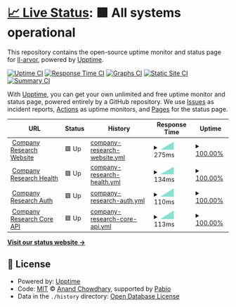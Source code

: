 # [📈 Live Status](https://demo.upptime.js.org): <!--live status--> **🟩 All systems operational**

This repository contains the open-source uptime monitor and status page for [ll-arvor](https://demo.upptime.js.org), powered by [Upptime](https://github.com/upptime/upptime).

[![Uptime CI](https://github.com/ll-arvor/system_health/workflows/Uptime%20CI/badge.svg)](https://github.com/ll-arvor/system_health/actions?query=workflow%3A%22Uptime+CI%22)
[![Response Time CI](https://github.com/ll-arvor/system_health/workflows/Response%20Time%20CI/badge.svg)](https://github.com/ll-arvor/system_health/actions?query=workflow%3A%22Response+Time+CI%22)
[![Graphs CI](https://github.com/ll-arvor/system_health/workflows/Graphs%20CI/badge.svg)](https://github.com/ll-arvor/system_health/actions?query=workflow%3A%22Graphs+CI%22)
[![Static Site CI](https://github.com/ll-arvor/system_health/workflows/Static%20Site%20CI/badge.svg)](https://github.com/ll-arvor/system_health/actions?query=workflow%3A%22Static+Site+CI%22)
[![Summary CI](https://github.com/ll-arvor/system_health/workflows/Summary%20CI/badge.svg)](https://github.com/ll-arvor/system_health/actions?query=workflow%3A%22Summary+CI%22)

With [Upptime](https://upptime.js.org), you can get your own unlimited and free uptime monitor and status page, powered entirely by a GitHub repository. We use [Issues](https://github.com/ll-arvor/system_health/issues) as incident reports, [Actions](https://github.com/ll-arvor/system_health/actions) as uptime monitors, and [Pages](https://demo.upptime.js.org) for the status page.

<!--start: status pages-->
<!-- This summary is generated by Upptime (https://github.com/upptime/upptime) -->
<!-- Do not edit this manually, your changes will be overwritten -->
<!-- prettier-ignore -->
| URL | Status | History | Response Time | Uptime |
| --- | ------ | ------- | ------------- | ------ |
| <img alt="" src="https://icons.duckduckgo.com/ip3/company-research.apps.arvorinsurance.com.ico" height="13"> [Company Research Website](https://company-research.apps.arvorinsurance.com/) | 🟩 Up | [company-research-website.yml](https://github.com/ArvorInsurance/system_health/commits/HEAD/history/company-research-website.yml) | <details><summary><img alt="Response time graph" src="./graphs/company-research-website/response-time-week.png" height="20"> 275ms</summary><br><a href="https://ArvorInsurance.github.io/system_health/history/company-research-website"><img alt="Response time 275" src="https://img.shields.io/endpoint?url=https%3A%2F%2Fraw.githubusercontent.com%2FArvorInsurance%2Fsystem_health%2FHEAD%2Fapi%2Fcompany-research-website%2Fresponse-time.json"></a><br><a href="https://ArvorInsurance.github.io/system_health/history/company-research-website"><img alt="24-hour response time 275" src="https://img.shields.io/endpoint?url=https%3A%2F%2Fraw.githubusercontent.com%2FArvorInsurance%2Fsystem_health%2FHEAD%2Fapi%2Fcompany-research-website%2Fresponse-time-day.json"></a><br><a href="https://ArvorInsurance.github.io/system_health/history/company-research-website"><img alt="7-day response time 275" src="https://img.shields.io/endpoint?url=https%3A%2F%2Fraw.githubusercontent.com%2FArvorInsurance%2Fsystem_health%2FHEAD%2Fapi%2Fcompany-research-website%2Fresponse-time-week.json"></a><br><a href="https://ArvorInsurance.github.io/system_health/history/company-research-website"><img alt="30-day response time 275" src="https://img.shields.io/endpoint?url=https%3A%2F%2Fraw.githubusercontent.com%2FArvorInsurance%2Fsystem_health%2FHEAD%2Fapi%2Fcompany-research-website%2Fresponse-time-month.json"></a><br><a href="https://ArvorInsurance.github.io/system_health/history/company-research-website"><img alt="1-year response time 275" src="https://img.shields.io/endpoint?url=https%3A%2F%2Fraw.githubusercontent.com%2FArvorInsurance%2Fsystem_health%2FHEAD%2Fapi%2Fcompany-research-website%2Fresponse-time-year.json"></a></details> | <details><summary><a href="https://ArvorInsurance.github.io/system_health/history/company-research-website">100.00%</a></summary><a href="https://ArvorInsurance.github.io/system_health/history/company-research-website"><img alt="All-time uptime 100.00%" src="https://img.shields.io/endpoint?url=https%3A%2F%2Fraw.githubusercontent.com%2FArvorInsurance%2Fsystem_health%2FHEAD%2Fapi%2Fcompany-research-website%2Fuptime.json"></a><br><a href="https://ArvorInsurance.github.io/system_health/history/company-research-website"><img alt="24-hour uptime 100.00%" src="https://img.shields.io/endpoint?url=https%3A%2F%2Fraw.githubusercontent.com%2FArvorInsurance%2Fsystem_health%2FHEAD%2Fapi%2Fcompany-research-website%2Fuptime-day.json"></a><br><a href="https://ArvorInsurance.github.io/system_health/history/company-research-website"><img alt="7-day uptime 100.00%" src="https://img.shields.io/endpoint?url=https%3A%2F%2Fraw.githubusercontent.com%2FArvorInsurance%2Fsystem_health%2FHEAD%2Fapi%2Fcompany-research-website%2Fuptime-week.json"></a><br><a href="https://ArvorInsurance.github.io/system_health/history/company-research-website"><img alt="30-day uptime 100.00%" src="https://img.shields.io/endpoint?url=https%3A%2F%2Fraw.githubusercontent.com%2FArvorInsurance%2Fsystem_health%2FHEAD%2Fapi%2Fcompany-research-website%2Fuptime-month.json"></a><br><a href="https://ArvorInsurance.github.io/system_health/history/company-research-website"><img alt="1-year uptime 100.00%" src="https://img.shields.io/endpoint?url=https%3A%2F%2Fraw.githubusercontent.com%2FArvorInsurance%2Fsystem_health%2FHEAD%2Fapi%2Fcompany-research-website%2Fuptime-year.json"></a></details>
| <img alt="" src="https://icons.duckduckgo.com/ip3/company-research.apps.arvorinsurance.com.ico" height="13"> [Company Research Health](https://company-research.apps.arvorinsurance.com/api/health) | 🟩 Up | [company-research-health.yml](https://github.com/ArvorInsurance/system_health/commits/HEAD/history/company-research-health.yml) | <details><summary><img alt="Response time graph" src="./graphs/company-research-health/response-time-week.png" height="20"> 134ms</summary><br><a href="https://ArvorInsurance.github.io/system_health/history/company-research-health"><img alt="Response time 134" src="https://img.shields.io/endpoint?url=https%3A%2F%2Fraw.githubusercontent.com%2FArvorInsurance%2Fsystem_health%2FHEAD%2Fapi%2Fcompany-research-health%2Fresponse-time.json"></a><br><a href="https://ArvorInsurance.github.io/system_health/history/company-research-health"><img alt="24-hour response time 134" src="https://img.shields.io/endpoint?url=https%3A%2F%2Fraw.githubusercontent.com%2FArvorInsurance%2Fsystem_health%2FHEAD%2Fapi%2Fcompany-research-health%2Fresponse-time-day.json"></a><br><a href="https://ArvorInsurance.github.io/system_health/history/company-research-health"><img alt="7-day response time 134" src="https://img.shields.io/endpoint?url=https%3A%2F%2Fraw.githubusercontent.com%2FArvorInsurance%2Fsystem_health%2FHEAD%2Fapi%2Fcompany-research-health%2Fresponse-time-week.json"></a><br><a href="https://ArvorInsurance.github.io/system_health/history/company-research-health"><img alt="30-day response time 134" src="https://img.shields.io/endpoint?url=https%3A%2F%2Fraw.githubusercontent.com%2FArvorInsurance%2Fsystem_health%2FHEAD%2Fapi%2Fcompany-research-health%2Fresponse-time-month.json"></a><br><a href="https://ArvorInsurance.github.io/system_health/history/company-research-health"><img alt="1-year response time 134" src="https://img.shields.io/endpoint?url=https%3A%2F%2Fraw.githubusercontent.com%2FArvorInsurance%2Fsystem_health%2FHEAD%2Fapi%2Fcompany-research-health%2Fresponse-time-year.json"></a></details> | <details><summary><a href="https://ArvorInsurance.github.io/system_health/history/company-research-health">100.00%</a></summary><a href="https://ArvorInsurance.github.io/system_health/history/company-research-health"><img alt="All-time uptime 100.00%" src="https://img.shields.io/endpoint?url=https%3A%2F%2Fraw.githubusercontent.com%2FArvorInsurance%2Fsystem_health%2FHEAD%2Fapi%2Fcompany-research-health%2Fuptime.json"></a><br><a href="https://ArvorInsurance.github.io/system_health/history/company-research-health"><img alt="24-hour uptime 100.00%" src="https://img.shields.io/endpoint?url=https%3A%2F%2Fraw.githubusercontent.com%2FArvorInsurance%2Fsystem_health%2FHEAD%2Fapi%2Fcompany-research-health%2Fuptime-day.json"></a><br><a href="https://ArvorInsurance.github.io/system_health/history/company-research-health"><img alt="7-day uptime 100.00%" src="https://img.shields.io/endpoint?url=https%3A%2F%2Fraw.githubusercontent.com%2FArvorInsurance%2Fsystem_health%2FHEAD%2Fapi%2Fcompany-research-health%2Fuptime-week.json"></a><br><a href="https://ArvorInsurance.github.io/system_health/history/company-research-health"><img alt="30-day uptime 100.00%" src="https://img.shields.io/endpoint?url=https%3A%2F%2Fraw.githubusercontent.com%2FArvorInsurance%2Fsystem_health%2FHEAD%2Fapi%2Fcompany-research-health%2Fuptime-month.json"></a><br><a href="https://ArvorInsurance.github.io/system_health/history/company-research-health"><img alt="1-year uptime 100.00%" src="https://img.shields.io/endpoint?url=https%3A%2F%2Fraw.githubusercontent.com%2FArvorInsurance%2Fsystem_health%2FHEAD%2Fapi%2Fcompany-research-health%2Fuptime-year.json"></a></details>
| <img alt="" src="https://icons.duckduckgo.com/ip3/company-research.apps.arvorinsurance.com.ico" height="13"> [Company Research Auth](https://company-research.apps.arvorinsurance.com/api/auth/verify) | 🟩 Up | [company-research-auth.yml](https://github.com/ArvorInsurance/system_health/commits/HEAD/history/company-research-auth.yml) | <details><summary><img alt="Response time graph" src="./graphs/company-research-auth/response-time-week.png" height="20"> 110ms</summary><br><a href="https://ArvorInsurance.github.io/system_health/history/company-research-auth"><img alt="Response time 110" src="https://img.shields.io/endpoint?url=https%3A%2F%2Fraw.githubusercontent.com%2FArvorInsurance%2Fsystem_health%2FHEAD%2Fapi%2Fcompany-research-auth%2Fresponse-time.json"></a><br><a href="https://ArvorInsurance.github.io/system_health/history/company-research-auth"><img alt="24-hour response time 110" src="https://img.shields.io/endpoint?url=https%3A%2F%2Fraw.githubusercontent.com%2FArvorInsurance%2Fsystem_health%2FHEAD%2Fapi%2Fcompany-research-auth%2Fresponse-time-day.json"></a><br><a href="https://ArvorInsurance.github.io/system_health/history/company-research-auth"><img alt="7-day response time 110" src="https://img.shields.io/endpoint?url=https%3A%2F%2Fraw.githubusercontent.com%2FArvorInsurance%2Fsystem_health%2FHEAD%2Fapi%2Fcompany-research-auth%2Fresponse-time-week.json"></a><br><a href="https://ArvorInsurance.github.io/system_health/history/company-research-auth"><img alt="30-day response time 110" src="https://img.shields.io/endpoint?url=https%3A%2F%2Fraw.githubusercontent.com%2FArvorInsurance%2Fsystem_health%2FHEAD%2Fapi%2Fcompany-research-auth%2Fresponse-time-month.json"></a><br><a href="https://ArvorInsurance.github.io/system_health/history/company-research-auth"><img alt="1-year response time 110" src="https://img.shields.io/endpoint?url=https%3A%2F%2Fraw.githubusercontent.com%2FArvorInsurance%2Fsystem_health%2FHEAD%2Fapi%2Fcompany-research-auth%2Fresponse-time-year.json"></a></details> | <details><summary><a href="https://ArvorInsurance.github.io/system_health/history/company-research-auth">100.00%</a></summary><a href="https://ArvorInsurance.github.io/system_health/history/company-research-auth"><img alt="All-time uptime 100.00%" src="https://img.shields.io/endpoint?url=https%3A%2F%2Fraw.githubusercontent.com%2FArvorInsurance%2Fsystem_health%2FHEAD%2Fapi%2Fcompany-research-auth%2Fuptime.json"></a><br><a href="https://ArvorInsurance.github.io/system_health/history/company-research-auth"><img alt="24-hour uptime 100.00%" src="https://img.shields.io/endpoint?url=https%3A%2F%2Fraw.githubusercontent.com%2FArvorInsurance%2Fsystem_health%2FHEAD%2Fapi%2Fcompany-research-auth%2Fuptime-day.json"></a><br><a href="https://ArvorInsurance.github.io/system_health/history/company-research-auth"><img alt="7-day uptime 100.00%" src="https://img.shields.io/endpoint?url=https%3A%2F%2Fraw.githubusercontent.com%2FArvorInsurance%2Fsystem_health%2FHEAD%2Fapi%2Fcompany-research-auth%2Fuptime-week.json"></a><br><a href="https://ArvorInsurance.github.io/system_health/history/company-research-auth"><img alt="30-day uptime 100.00%" src="https://img.shields.io/endpoint?url=https%3A%2F%2Fraw.githubusercontent.com%2FArvorInsurance%2Fsystem_health%2FHEAD%2Fapi%2Fcompany-research-auth%2Fuptime-month.json"></a><br><a href="https://ArvorInsurance.github.io/system_health/history/company-research-auth"><img alt="1-year uptime 100.00%" src="https://img.shields.io/endpoint?url=https%3A%2F%2Fraw.githubusercontent.com%2FArvorInsurance%2Fsystem_health%2FHEAD%2Fapi%2Fcompany-research-auth%2Fuptime-year.json"></a></details>
| <img alt="" src="https://icons.duckduckgo.com/ip3/company-research.apps.arvorinsurance.com.ico" height="13"> [Company Research Core API](https://company-research.apps.arvorinsurance.com/api/advice/research) | 🟩 Up | [company-research-core-api.yml](https://github.com/ArvorInsurance/system_health/commits/HEAD/history/company-research-core-api.yml) | <details><summary><img alt="Response time graph" src="./graphs/company-research-core-api/response-time-week.png" height="20"> 113ms</summary><br><a href="https://ArvorInsurance.github.io/system_health/history/company-research-core-api"><img alt="Response time 113" src="https://img.shields.io/endpoint?url=https%3A%2F%2Fraw.githubusercontent.com%2FArvorInsurance%2Fsystem_health%2FHEAD%2Fapi%2Fcompany-research-core-api%2Fresponse-time.json"></a><br><a href="https://ArvorInsurance.github.io/system_health/history/company-research-core-api"><img alt="24-hour response time 113" src="https://img.shields.io/endpoint?url=https%3A%2F%2Fraw.githubusercontent.com%2FArvorInsurance%2Fsystem_health%2FHEAD%2Fapi%2Fcompany-research-core-api%2Fresponse-time-day.json"></a><br><a href="https://ArvorInsurance.github.io/system_health/history/company-research-core-api"><img alt="7-day response time 113" src="https://img.shields.io/endpoint?url=https%3A%2F%2Fraw.githubusercontent.com%2FArvorInsurance%2Fsystem_health%2FHEAD%2Fapi%2Fcompany-research-core-api%2Fresponse-time-week.json"></a><br><a href="https://ArvorInsurance.github.io/system_health/history/company-research-core-api"><img alt="30-day response time 113" src="https://img.shields.io/endpoint?url=https%3A%2F%2Fraw.githubusercontent.com%2FArvorInsurance%2Fsystem_health%2FHEAD%2Fapi%2Fcompany-research-core-api%2Fresponse-time-month.json"></a><br><a href="https://ArvorInsurance.github.io/system_health/history/company-research-core-api"><img alt="1-year response time 113" src="https://img.shields.io/endpoint?url=https%3A%2F%2Fraw.githubusercontent.com%2FArvorInsurance%2Fsystem_health%2FHEAD%2Fapi%2Fcompany-research-core-api%2Fresponse-time-year.json"></a></details> | <details><summary><a href="https://ArvorInsurance.github.io/system_health/history/company-research-core-api">100.00%</a></summary><a href="https://ArvorInsurance.github.io/system_health/history/company-research-core-api"><img alt="All-time uptime 100.00%" src="https://img.shields.io/endpoint?url=https%3A%2F%2Fraw.githubusercontent.com%2FArvorInsurance%2Fsystem_health%2FHEAD%2Fapi%2Fcompany-research-core-api%2Fuptime.json"></a><br><a href="https://ArvorInsurance.github.io/system_health/history/company-research-core-api"><img alt="24-hour uptime 100.00%" src="https://img.shields.io/endpoint?url=https%3A%2F%2Fraw.githubusercontent.com%2FArvorInsurance%2Fsystem_health%2FHEAD%2Fapi%2Fcompany-research-core-api%2Fuptime-day.json"></a><br><a href="https://ArvorInsurance.github.io/system_health/history/company-research-core-api"><img alt="7-day uptime 100.00%" src="https://img.shields.io/endpoint?url=https%3A%2F%2Fraw.githubusercontent.com%2FArvorInsurance%2Fsystem_health%2FHEAD%2Fapi%2Fcompany-research-core-api%2Fuptime-week.json"></a><br><a href="https://ArvorInsurance.github.io/system_health/history/company-research-core-api"><img alt="30-day uptime 100.00%" src="https://img.shields.io/endpoint?url=https%3A%2F%2Fraw.githubusercontent.com%2FArvorInsurance%2Fsystem_health%2FHEAD%2Fapi%2Fcompany-research-core-api%2Fuptime-month.json"></a><br><a href="https://ArvorInsurance.github.io/system_health/history/company-research-core-api"><img alt="1-year uptime 100.00%" src="https://img.shields.io/endpoint?url=https%3A%2F%2Fraw.githubusercontent.com%2FArvorInsurance%2Fsystem_health%2FHEAD%2Fapi%2Fcompany-research-core-api%2Fuptime-year.json"></a></details>

<!--end: status pages-->

[**Visit our status website →**](https://demo.upptime.js.org)

## 📄 License

- Powered by: [Upptime](https://github.com/upptime/upptime)
- Code: [MIT](./LICENSE) © [Anand Chowdhary](https://anandchowdhary.com), supported by [Pabio](https://pabio.com)
- Data in the `./history` directory: [Open Database License](https://opendatacommons.org/licenses/odbl/1-0/)
